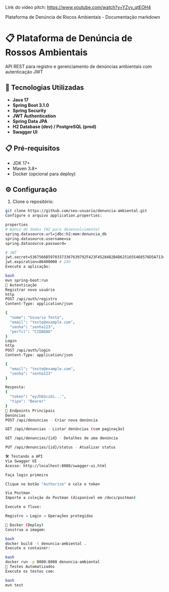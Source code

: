Link do video pitch: https://www.youtube.com/watch?v=YZvy_qtEOH4

Plataforma de Denúncia de Riscos Ambientais - Documentação
markdown
# 📋 Plataforma de Denúncia de Rossos Ambientais

API REST para registro e gerenciamento de denúncias ambientais com autenticação JWT

## 🚀 Tecnologias Utilizadas

- **Java 17**
- **Spring Boot 3.1.0**
- **Spring Security**
- **JWT Authentication**
- **Spring Data JPA**
- **H2 Database (dev) / PostgreSQL (prod)**
- **Swagger UI**

## 📋 Pré-requisitos

- JDK 17+
- Maven 3.8+
- Docker (opcional para deploy)

## ⚙️ Configuração

1. Clone o repositório:
```bash
git clone https://github.com/seu-usuario/denuncia-ambiental.git
Configure o arquivo application.properties:

properties
# Banco de dados (H2 para desenvolvimento)
spring.datasource.url=jdbc:h2:mem:denuncia_db
spring.datasource.username=sa
spring.datasource.password=

# JWT
jwt.secret=5367566B59703373367639792F423F4528482B4D6251655468576D5A71347437
jwt.expiration=86400000 # 24h
Execute a aplicação:

bash
mvn spring-boot:run
🔐 Autenticação
Registrar novo usuário
http
POST /api/auth/registro
Content-Type: application/json

{
  "nome": "Usuario Teste",
  "email": "teste@example.com",
  "senha": "senha123",
  "perfil": "CIDADAO"
}
Login
http
POST /api/auth/login
Content-Type: application/json

{
  "email": "teste@example.com",
  "senha": "senha123"
}

Resposta:
{
  "token": "eyJhbGciOi...",
  "tipo": "Bearer"
}
📡 Endpoints Principais
Denúncias
POST /api/denuncias - Criar nova denúncia

GET /api/denuncias - Listar denúncias (com paginação)

GET /api/denuncias/{id} - Detalhes de uma denúncia

PUT /api/denuncias/{id}/status - Atualizar status

🛠️ Testando a API
Via Swagger UI
Acesse: http://localhost:8080/swagger-ui.html

Faça login primeiro

Clique no botão "Authorize" e cole o token

Via Postman
Importe a coleção do Postman (disponível em /docs/postman)

Execute o fluxo:

Registro → Login → Operações protegidas

🐳 Docker (Deploy)
Construa a imagem:

bash
docker build -t denuncia-ambiental .
Execute o container:

bash
docker run -p 8080:8080 denuncia-ambiental
🧪 Testes Automatizados
Execute os testes com:

bash
mvn test
